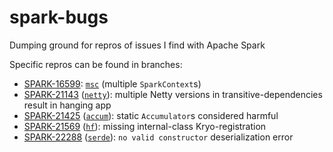 # spark-bugs
Dumping ground for repros of issues I find with Apache Spark

Specific repros can be found in branches:

- [SPARK-16599](https://issues.apache.org/jira/browse/SPARK-16599): [`msc`](https://github.com/ryan-williams/spark-bugs/tree/msc) (multiple `SparkContext`s)
- [SPARK-21143](https://issues.apache.org/jira/browse/SPARK-21143) ([`netty`](https://github.com/ryan-williams/spark-bugs/tree/netty)): multiple Netty versions in transitive-dependencies result in hanging app
- [SPARK-21425](https://issues.apache.org/jira/browse/SPARK-21425) ([`accum`](https://github.com/ryan-williams/spark-bugs/tree/accum)): static `Accumulator`s considered harmful
- [SPARK-21569](https://issues.apache.org/jira/browse/SPARK-21569) ([`hf`](https://github.com/ryan-williams/spark-bugs/tree/hf)): missing internal-class Kryo-registration
- [SPARK-22288](https://issues.apache.org/jira/browse/SPARK-22288) ([`serde`](https://github.com/ryan-williams/spark-bugs/tree/serde)): `no valid constructor` deserialization error
